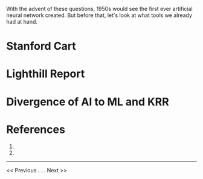 With the advent of these questions, 1950s would see the first ever artificial neural network created. But before that, let's look at what tools we already had at hand.

# Stanford Cart
# Lighthill Report
# Divergence of AI to ML and KRR


# References
1. 
2. 
---
<< Previous . . .   Next >>
<!--stackedit_data:
eyJoaXN0b3J5IjpbLTc0ODgzNzUyN119
-->